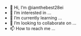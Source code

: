 - 👋 Hi, I’m @iamthebest28ei
- 👀 I’m interested in ...
- 🌱 I’m currently learning ...
- 💞️ I’m looking to collaborate on ...
- 📫 How to reach me ...

<!---
iamthebest28ei/iamthebest28ei is a ✨ special ✨ repository because its `README.md` (this file) appears on your GitHub profile.
You can click the Preview link to take a look at your changes.
--->

